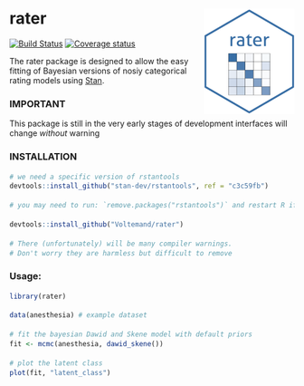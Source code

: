 # rater <img src="man/figures/rater.png" align="right" width="160" />

[![Build
Status](https://travis-ci.com/Voltemand/rater.svg?branch=master)](https://travis-ci.com/Voltemand/rater)
[![Coverage
status](https://codecov.io/gh/Voltemand/rateR/branch/master/graph/badge.svg)](https://codecov.io/github/Voltemand/rateR?branch=master)

The rater package is designed to allow the easy fitting of Bayesian
versions of nosiy categorical rating models using
[Stan](https://mc-stan.org/).

### IMPORTANT

This package is still in the very early stages of development interfaces
will change *without* warning

### INSTALLATION

``` r
# we need a specific version of rstantools
devtools::install_github("stan-dev/rstantools", ref = "c3c59fb")

# you may need to run: `remove.packages("rstantools")` and restart R if rstantools is already loaded

devtools::install_github("Voltemand/rater")

# There (unfortunately) will be many compiler warnings. 
# Don't worry they are harmless but difficult to remove
```

### Usage:

``` r
library(rater)

data(anesthesia) # example dataset

# fit the bayesian Dawid and Skene model with default priors
fit <- mcmc(anesthesia, dawid_skene())

# plot the latent class
plot(fit, "latent_class")
```
